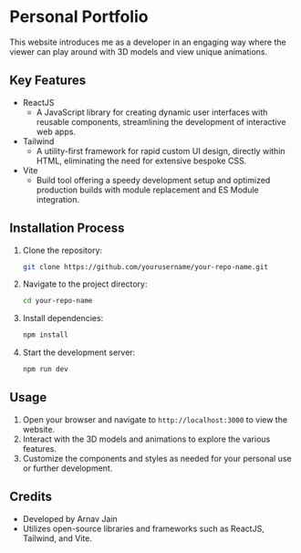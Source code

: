 # Personal Portfolio

This website introduces me as a developer in an engaging way where the viewer can play around with 3D models and view unique animations.

## Key Features

- ReactJS
    - A JavaScript library for creating dynamic user interfaces with reusable components, streamlining the development of interactive web apps.
- Tailwind
    - A utility-first framework for rapid custom UI design, directly within HTML, eliminating the need for extensive bespoke CSS.
- Vite
    - Build tool offering a speedy development setup and optimized production builds with module replacement and ES Module integration.

## Installation Process

1. Clone the repository:
    ```bash
    git clone https://github.com/yourusername/your-repo-name.git
    ```

2. Navigate to the project directory:
    ```bash
    cd your-repo-name
    ```

3. Install dependencies:
    ```bash
    npm install
    ```

4. Start the development server:
    ```bash
    npm run dev
    ```

## Usage

1. Open your browser and navigate to `http://localhost:3000` to view the website.
2. Interact with the 3D models and animations to explore the various features.
3. Customize the components and styles as needed for your personal use or further development.

## Credits

- Developed by Arnav Jain
- Utilizes open-source libraries and frameworks such as ReactJS, Tailwind, and Vite.
